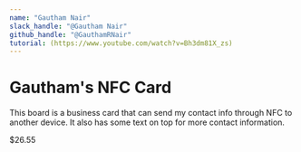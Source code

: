```yaml
---
name: "Gautham Nair"
slack_handle: "@Gautham Nair"
github_handle: "@GauthamRNair"
tutorial: (https://www.youtube.com/watch?v=Bh3dm81X_zs)
---
```


# Gautham's NFC Card

<!-- Describe your board in 2-3 sentences. What are you making? What will it do? -->
This board is a business card that can send my contact info through NFC to another device. It also has some text on top for more contact information.
<!-- How much is it going to cost? -->
$26.55

